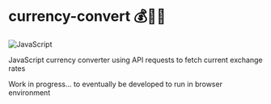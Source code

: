 # currency-convert 💰💸💵
![JavaScript](https://img.shields.io/badge/javascript-%23323330.svg?style=for-the-badge&logo=javascript&logoColor=%23F7DF1E)

JavaScript currency converter using API requests to fetch current exchange rates

Work in progress... to eventually be developed to run in browser environment
